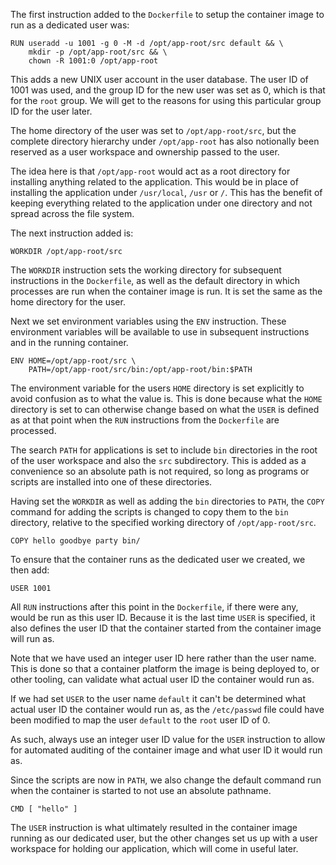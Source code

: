 The first instruction added to the `Dockerfile` to setup the container image to run as a dedicated user was:

```
RUN useradd -u 1001 -g 0 -M -d /opt/app-root/src default && \
    mkdir -p /opt/app-root/src && \
    chown -R 1001:0 /opt/app-root
```

This adds a new UNIX user account in the user database. The user ID of 1001 was used, and the group ID for the new user was set as 0, which is that for the `root` group. We will get to the reasons for using this particular group ID for the user later.

The home directory of the user was set to `/opt/app-root/src`, but the complete directory hierarchy under `/opt/app-root` has also notionally been reserved as a user workspace and ownership passed to the user.

The idea here is that `/opt/app-root` would act as a root directory for installing anything related to the application. This would be in place of installing the application under `/usr/local`, `/usr` or `/`. This has the benefit of keeping everything related to the application under one directory and not spread across the file system.

The next instruction added is:

```
WORKDIR /opt/app-root/src
```

The `WORKDIR` instruction sets the working directory for subsequent instructions in the `Dockerfile`, as well as the default directory in which processes are run when the container image is run. It is set the same as the home directory for the user.

Next we set environment variables using the `ENV` instruction. These environment variables will be available to use in subsequent instructions and in the running container.

```
ENV HOME=/opt/app-root/src \
    PATH=/opt/app-root/src/bin:/opt/app-root/bin:$PATH
```

The environment variable for the users `HOME` directory is set explicitly to avoid confusion as to what the value is. This is done because what the `HOME` directory is set to can otherwise change based on what the `USER` is defined as at that point when the `RUN` instructions from the `Dockerfile` are processed.

The search `PATH` for applications is set to include `bin` directories in the root of the user workspace and also the `src` subdirectory. This is added as a convenience so an absolute path is not required, so long as programs or scripts are installed into one of these directories.

Having set the `WORKDIR` as well as adding the `bin` directories to `PATH`, the `COPY` command for adding the scripts is changed to copy them to the `bin` directory, relative to the specified working directory of `/opt/app-root/src`.

```
COPY hello goodbye party bin/
```

To ensure that the container runs as the dedicated user we created, we then add:

```
USER 1001
```

All `RUN` instructions after this point in the `Dockerfile`, if there were any, would be run as this user ID. Because it is the last time `USER` is specified, it also defines the user ID that the container started from the container image will run as.

Note that we have used an integer user ID here rather than the user name. This is done so that a container platform the image is being deployed to, or other tooling, can validate what actual user ID the container would run as.

If we had set `USER` to the user name `default` it can't be determined what actual user ID the container would run as, as the `/etc/passwd` file could have been modified to map the user `default` to the `root` user ID of 0.

As such, always use an integer user ID value for the `USER` instruction to allow for automated auditing of the container image and what user ID it would run as.

Since the scripts are now in `PATH`, we also change the default command run when the container is started to not use an absolute pathname.

```
CMD [ "hello" ]
```

The `USER` instruction is what ultimately resulted in the container image running as our dedicated user, but the other changes set us up with a user workspace for holding our application, which will come in useful later.
